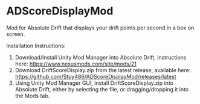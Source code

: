 # ADScoreDisplayMod

Mod for Absolute Drift that displays your drift points per second in a box on screen.

Installation Instructions:
1. Download/Install Unity Mod Manager into Absolute Drift, instructions here: https://www.nexusmods.com/site/mods/21
2. Download DriftScoreDisplay.zip from the latest release, available here: https://github.com/Stuy486/ADScoreDisplayMod/releases/latest
3. Using Unity Mod Manager GUI, install DriftScoreDisplay.zip into Absolute Drift, either by selecting the file, or dragging/dropping it into the Mods tab.
